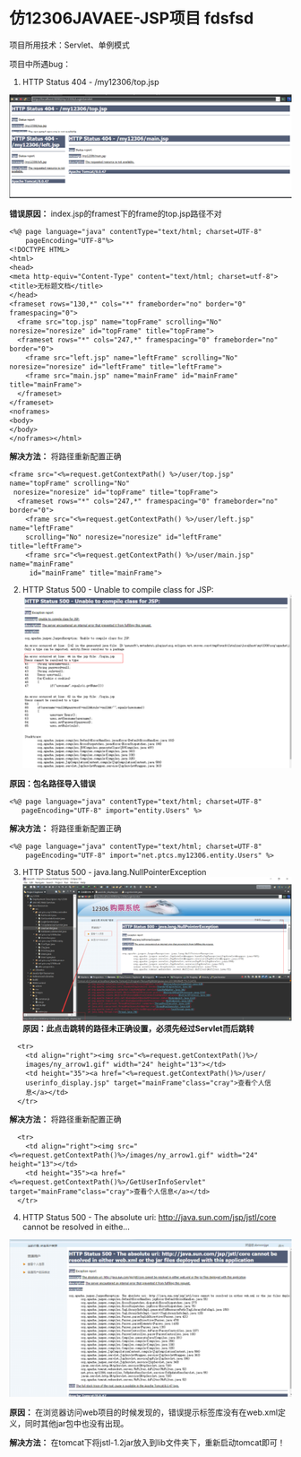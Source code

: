 # 仿12306JAVAEE-JSP项目 fdsfsd

项目所用技术：Servlet、单例模式

项目中所遇bug：

1. HTTP Status 404 - /my12306/top.jsp

![](WebContent/images/bug_1.png)

**错误原因：**
index.jsp的framest下的frame的top.jsp路径不对
```
<%@ page language="java" contentType="text/html; charset=UTF-8"
    pageEncoding="UTF-8"%>
<!DOCTYPE HTML>
<html>
<head>
<meta http-equiv="Content-Type" content="text/html; charset=utf-8">
<title>无标题文档</title>
</head>
<frameset rows="130,*" cols="*" frameborder="no" border="0" framespacing="0">
  <frame src="top.jsp" name="topFrame" scrolling="No" noresize="noresize" id="topFrame" title="topFrame">
  <frameset rows="*" cols="247,*" framespacing="0" frameborder="no" border="0">
    <frame src="left.jsp" name="leftFrame" scrolling="No" noresize="noresize" id="leftFrame" title="leftFrame">
    <frame src="main.jsp" name="mainFrame" id="mainFrame" title="mainFrame">
  </frameset>
</frameset>
<noframes>
<body>
</body>
</noframes></html>
```
**解决方法：** 将路径重新配置正确
```
<frame src="<%=request.getContextPath() %>/user/top.jsp" name="topFrame" scrolling="No"
 noresize="noresize" id="topFrame" title="topFrame">
  <frameset rows="*" cols="247,*" framespacing="0" frameborder="no" border="0">
    <frame src="<%=request.getContextPath() %>/user/left.jsp" name="leftFrame" 
    scrolling="No" noresize="noresize" id="leftFrame" title="leftFrame">
    <frame src="<%=request.getContextPath() %>/user/main.jsp" name="mainFrame"
     id="mainFrame" title="mainFrame">
```
 2. HTTP Status 500 - Unable to compile class for JSP: 
 ![](WebContent/images/bug_2.png)

 **原因：包名路径导入错误**
 ```
 <%@ page language="java" contentType="text/html; charset=UTF-8"
    pageEncoding="UTF-8" import="entity.Users" %>
 ```
**解决方法：** 将路径重新配置正确
```
<%@ page language="java" contentType="text/html; charset=UTF-8"
    pageEncoding="UTF-8" import="net.ptcs.my12306.entity.Users" %>
```
3. HTTP Status 500 - java.lang.NullPointerException
![](WebContent/images/bug_3.png)
**原因：此点击跳转的路径未正确设置，必须先经过Servlet而后跳转**
```
  <tr>
    <td align="right"><img src="<%=request.getContextPath()%>/
    images/ny_arrow1.gif" width="24" height="13"></td>
    <td height="35"><a href="<%=request.getContextPath()%>/user/
    userinfo_display.jsp" target="mainFrame"class="cray">查看个人信
    息</a></td>
  </tr>
```
**解决方法：** 将路径重新配置正确
```
  <tr>
    <td align="right"><img src="<%=request.getContextPath()%>/images/ny_arrow1.gif" width="24" height="13"></td>
    <td height="35"><a href="<%=request.getContextPath()%>/GetUserInfoServlet" target="mainFrame"class="cray">查看个人信息</a></td>
  </tr>
```
4. HTTP Status 500 - The absolute uri: http://java.sun.com/jsp/jstl/core cannot be resolved in eithe...

![](WebContent/images/bug_4.png)

**原因：** 在浏览器访问web项目的时候发现的，错误提示标签库没有在web.xml定义，同时其他jar包中也没有出现。

**解决方法：** 在tomcat下将jstl-1.2jar放入到lib文件夹下，重新启动tomcat即可！
